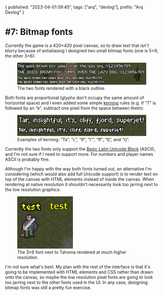 {
  published: "2023-04-01 09:45",
  tags: ["arq", "devlog"],
  prefix: "Arq Devlog"
}
# #7: Bitmap fonts

Currently the game is a 420&times;420 pixel canvas, so to draw text that isn't blurry because of antialiasing I designed two small bitmap fonts (one is 5&times;9, the other 3&times;6):

<figure>
<img src="../images/arq/text.png" alt="Fonts"/>
<figcaption>The two fonts rendered with a black outline.</figcaption>
</figure>

Both fonts are proportional (glyphs don't occupy the same amount of horizontal space) and I even added some simple [kerning](https://en.wikipedia.org/wiki/Kerning) rules (e.g. if &ldquo;T&rdquo; is followed by an &ldquo;e&rdquo;, subtract one pixel from the space between them):

<figure>
<img src="../images/arq/kerning.png" alt="Kerning"/>
<figcaption>Examples of kerning: &ldquo;Ta&rdquo;, &ldquo;r,&rdquo;, &ldquo;tf&rdquo;, &ldquo;t'&rdquo;, &ldquo;ff&rdquo;, &ldquo;fj&rdquo;, and &ldquo;rj&rdquo;.</figcaption>
</figure>

Currently the two fonts only support the [Basic Latin Unicode Block](https://en.wikipedia.org/wiki/Basic_Latin_(Unicode_block)) (ASCII), and I'm not sure if I need to support more.
For numbers and player names ASCII is probably fine.

Although I'm happy with the way both fonts turned out, an alternative I'm considering (which would also add full Unicode support) is to render text on top of the canvas with HTML elements instead of inside the canvas. When rendering at native resolution it shouldn't necessarily look too jarring next to the low resolution graphics:

<figure>
<img src="../images/arq/hm.png" alt="Font comparison"/>
<figcaption>The 3&times;6 font next to Tahoma rendered at much higher resolution.</figcaption>
</figure>

I'm not sure what's best. My plan with the rest of the interface is that it's going to be implemented with HTML elements and CSS rather than drawn onto the canvas, so maybe the low resolution pixel fonts are going to look too jarring next to the other fonts used in the UI. In any case, designing bitmap fonts was still a pretty fun exercise.

